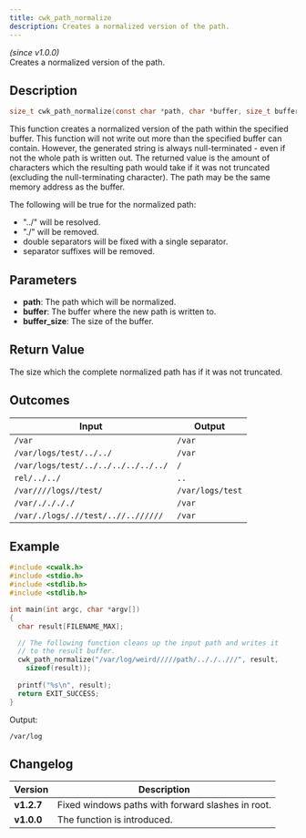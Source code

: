 ```yaml
---
title: cwk_path_normalize
description: Creates a normalized version of the path.
---
```


_(since v1.0.0)_  
Creates a normalized version of the path.

## Description
```c
size_t cwk_path_normalize(const char *path, char *buffer, size_t buffer_size);
```

This function creates a normalized version of the path within the specified buffer. This function will not write out more than the specified buffer can contain. However, the generated string is always null-terminated - even if not the whole path is written out. The returned value is the amount of characters which the resulting path would take if it was not truncated (excluding the null-terminating character). The path may be the same memory address as the buffer.

The following will be true for the normalized path:
 * "../" will be resolved.
 * "./" will be removed.
 * double separators will be fixed with a single separator.
 * separator suffixes will be removed.

## Parameters
 * **path**: The path which will be normalized.
 * **buffer**: The buffer where the new path is written to.
 * **buffer_size**: The size of the buffer.

## Return Value
The size which the complete normalized path has if it was not truncated.

## Outcomes

| Input                               | Output           |
|-------------------------------------|------------------|
| `/var`                              | `/var`           |
| `/var/logs/test/../../`             | `/var`           |
| `/var/logs/test/../../../../../../` | `/`              |
| `rel/../../`                        | `..`             |
| `/var////logs//test/`               | `/var/logs/test` |
| `/var/././././`                     | `/var`           |
| `/var/./logs/.//test/..//..//////`  | `/var`           |


## Example
```c
#include <cwalk.h>
#include <stdio.h>
#include <stdlib.h>
#include <stdlib.h>

int main(int argc, char *argv[])
{
  char result[FILENAME_MAX];

  // The following function cleans up the input path and writes it
  // to the result buffer.
  cwk_path_normalize("/var/log/weird/////path/.././..///", result,
    sizeof(result));
  
  printf("%s\n", result);
  return EXIT_SUCCESS;
}
```

Output:
```
/var/log
```

## Changelog

| Version    | Description                                       |
|------------|---------------------------------------------------|
| **v1.2.7** | Fixed windows paths with forward slashes in root. |
| **v1.0.0** | The function is introduced.                       |